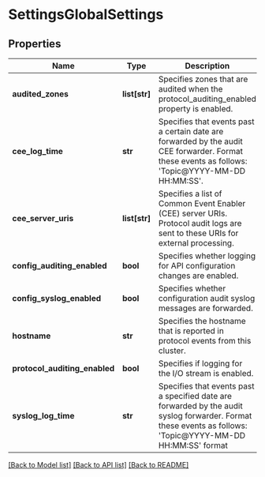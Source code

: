 # SettingsGlobalSettings

## Properties
Name | Type | Description | Notes
------------ | ------------- | ------------- | -------------
**audited_zones** | **list[str]** | Specifies zones that are audited when the protocol_auditing_enabled property is enabled. | [optional] 
**cee_log_time** | **str** | Specifies that events past a certain date are forwarded by the audit CEE forwarder. Format these events as follows: &#39;Topic@YYYY-MM-DD HH:MM:SS&#39;. | [optional] 
**cee_server_uris** | **list[str]** | Specifies a list of Common Event Enabler (CEE) server URIs. Protocol audit logs are sent to these URIs for external processing. | [optional] 
**config_auditing_enabled** | **bool** | Specifies whether logging for API configuration changes are enabled. | [optional] 
**config_syslog_enabled** | **bool** | Specifies whether configuration audit syslog messages are forwarded. | [optional] 
**hostname** | **str** | Specifies the hostname that is reported in protocol events from this cluster. | [optional] 
**protocol_auditing_enabled** | **bool** | Specifies if logging for the I/O stream is enabled. | [optional] 
**syslog_log_time** | **str** | Specifies that events past a specified date are forwarded by the audit syslog forwarder. Format these events as follows: &#39;Topic@YYYY-MM-DD HH:MM:SS&#39; format | [optional] 

[[Back to Model list]](../README.md#documentation-for-models) [[Back to API list]](../README.md#documentation-for-api-endpoints) [[Back to README]](../README.md)


